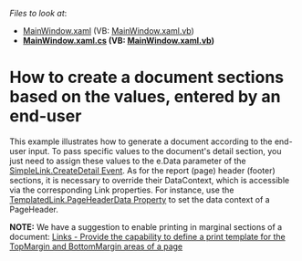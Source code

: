 <!-- default file list -->
*Files to look at*:

* [MainWindow.xaml](./CS/MainWindow.xaml) (VB: [MainWindow.xaml.vb](./VB/MainWindow.xaml.vb))
* **[MainWindow.xaml.cs](./CS/MainWindow.xaml.cs) (VB: [MainWindow.xaml.vb](./VB/MainWindow.xaml.vb))**
<!-- default file list end -->
# How to create a document sections based on the values, entered by an end-user


<p>This example illustrates how to generate a document according to the end-user input. To pass specific values to the document's detail section, you just need to assign these values to the e.Data parameter of the <a href="http://documentation.devexpress.com/#WPF/DevExpressXpfPrintingSimpleLink_CreateDetailtopic"><u>SimpleLink.CreateDetail Event</u></a>. As for the report (page) header (footer) sections, it is necessary to override their DataContext, which is accessible via the corresponding Link properties. For instance, use the <a href="http://documentation.devexpress.com/#WPF/DevExpressXpfPrintingTemplatedLink_PageHeaderDatatopic"><u>TemplatedLink.PageHeaderData Property</u></a> to set the data context of a PageHeader.</p><p><strong>NOTE:</strong> We have a suggestion to enable printing in marginal sections of a document: <a href="https://www.devexpress.com/Support/Center/p/S35716">Links - Provide the capability to define a print template for the TopMargin and BottomMargin areas of a page</a></p>

<br/>


